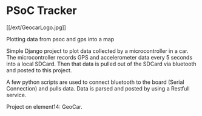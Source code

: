 PSoC Tracker
===========
[[/ext/GeocarLogo.jpg]]

Plotting data from psoc and gps into a map

Simple Django project to plot data collected by a microcontroller in a car.
The microcontroller records GPS and accelerometer data every 5 seconds into a local SDCard. 
Then that data is pulled out of the SDCard via bluetooth and posted to this project.

A few python scripts are used to connect bluetooth to the board (Serial Connection) and pulls data.
Data is parsed and posted by using a Restfull service.

Project on element14: GeoCar.
